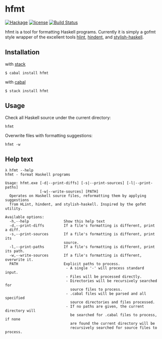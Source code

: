 hfmt
====

[![Hackage](https://img.shields.io/hackage/v/hfmt.svg)](https://hackage.haskell.org/package/hfmt)
[![license](https://img.shields.io/github/license/danstiner/hfmt.svg)](https://github.com/danstiner/hfmt/blob/master/LICENSE)
[![Build Status](https://travis-ci.org/danstiner/hfmt.svg?branch=master)](https://travis-ci.org/danstiner/hfmt)

hfmt is a tool for formatting Haskell programs. Currently it is simply a gofmt style wrapper of the excellent tools [hlint](https://github.com/ndmitchell/hlint/blob/master/README.md), [hindent](https://github.com/chrisdone/hindent#readme), and [stylish-haskell](https://github.com/jaspervdj/stylish-haskell#readme).


## Installation

with [stack](https://www.haskellstack.org/)

    $ cabal install hfmt

with [cabal](https://www.haskell.org/haskellwiki/Cabal/How_to_install_a_Cabal_package)

    $ stack install hfmt

## Usage

Check all Haskell source under the current directory:

    hfmt

Overwrite files with formatting suggestions:

    hfmt -w

## Help text

    λ hfmt --help
    hfmt - format Haskell programs

    Usage: hfmt.exe [-d|--print-diffs] [-s|--print-sources] [-l|--print-paths]
                    [-w|--write-sources] [PATH]
      Operates on Haskell source files, reformatting them by applying suggestions
      from HLint, hindent, and stylish-haskell. Inspired by the gofmt utility.

    Available options:
      -h,--help                Show this help text
      -d,--print-diffs         If a file's formatting is different, print a diff.
      -s,--print-sources       If a file's formatting is different, print its
                               source.
      -l,--print-paths         If a file's formatting is different, print its path.
      -w,--write-sources       If a file's formatting is different, overwrite it.
      PATH                     Explicit paths to process.
                                - A single '-' will process standard input.
                                - Files will be processed directly.
                                - Directories will be recursively searched for
                                  source files to process.
                                - .cabal files will be parsed and all specified
                                  source directories and files processed.
                                - If no paths are given, the current directory will
                                  be searched for .cabal files to process, if none
                                  are found the current directory will be
                                  recursively searched for source files to process.